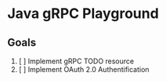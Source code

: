 # Java gRPC Playground

## Goals

1. [ ] Implement gRPC TODO resource
2. [ ] Implement OAuth 2.0 Authentification

